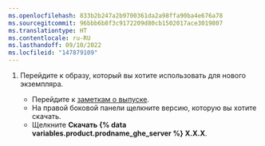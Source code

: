 ```yaml
---
ms.openlocfilehash: 833b2b247a2b9700361da2a98ffa90ba4e676a78
ms.sourcegitcommit: 96bbb6b8f3c9172209d80cb1502017ace3019807
ms.translationtype: HT
ms.contentlocale: ru-RU
ms.lasthandoff: 09/10/2022
ms.locfileid: "147879109"
---
```

1. Перейдите к образу, который вы хотите использовать для нового экземпляра.

   - Перейдите к [заметкам о выпуске](/admin/release-notes).
   - На правой боковой панели щелкните версию, которую вы хотите скачать.
   - Щелкните **Скачать {% data variables.product.prodname_ghe_server %} X.X.X**.
